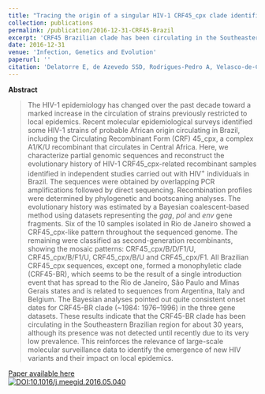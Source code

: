 ```yaml
---
title: "Tracing the origin of a singular HIV-1 CRF45_cpx clade identified in Brazil"
collection: publications
permalink: /publication/2016-12-31-CRF45-Brazil
excerpt: 'CRF45 Brazilian clade has been circulating in the Southeastern Brazilian region for about 30 years, although its presence was not detected until recently due to its very low prevalence.'
date: 2016-12-31
venue: 'Infection, Genetics and Evolution'
paperurl: ''
citation: 'Delatorre E, de Azevedo SSD, Rodrigues-Pedro A, Velasco-de-Castro CA, Couto-Fernandez JC, Pilotto JH, et al. Tracing the origin of a singular HIV-1 CRF45_cpx clade identified in Brazil. <i>Infect. Genet. Evol.</i>; 2016;46:223–32.'
---
```


**Abstract**

>The HIV-1 epidemiology has changed over the past decade toward a marked increase in the circulation of strains previously restricted to local epidemics. Recent molecular epidemiological surveys identified some HIV-1 strains of probable African origin circulating in Brazil, including the Circulating Recombinant Form (CRF) 45_cpx, a complex A1/K/U recombinant that circulates in Central Africa. Here, we characterize partial genomic sequences and reconstruct the evolutionary history of HIV-1 CRF45_cpx-related recombinant samples identified in independent studies carried out with HIV<sup>+</sup> individuals in Brazil. The sequences were obtained by overlapping PCR amplifications followed by direct sequencing. Recombination profiles were determined by phylogenetic and bootscaning analyses. The evolutionary history was estimated by a Bayesian coalescent-based method using datasets representing the <i>gag</i>, <i>pol</i> and <i>env</i> gene fragments. Six of the 10 samples isolated in Rio de Janeiro showed a CRF45_cpx-like pattern throughout the sequenced genome. The remaining were classified as second-generation recombinants, showing the mosaic patterns: CRF45_cpx/B/D/F1/U, CRF45_cpx/B/F1/U, CRF45_cpx/B/U and CRF45_cpx/F1. All Brazilian CRF45_cpx sequences, except one, formed a monophyletic clade (CRF45-BR), which seems to be the result of a single introduction event that has spread to the Rio de Janeiro, São Paulo and Minas Gerais states and is related to sequences from Argentina, Italy and Belgium. The Bayesian analyses pointed out quite consistent onset dates for CRF45-BR clade (~1984: 1976–1996) in the three gene datasets. These results indicate that the CRF45-BR clade has been circulating in the Southeastern Brazilian region for about 30 years, although its presence was not detected until recently due to its very low prevalence. This reinforces the relevance of large-scale molecular surveillance data to identify the emergence of new HIV variants and their impact on local epidemics.

[Paper available here](http://dx.doi.org/10.1016/j.meegid.2016.05.040)<br>
[![DOI:10.1016/j.meegid.2016.05.040](https://zenodo.org/badge/DOI/10.1016/j.meegid.2016.05.040.svg)](https://doi.org/10.1016/j.meegid.2016.05.040)
